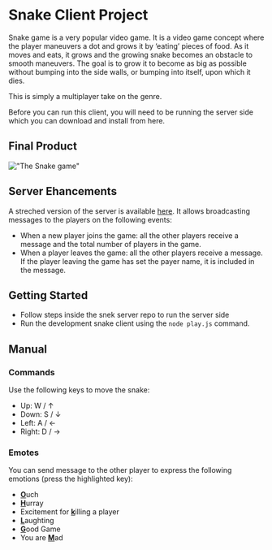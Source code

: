 # Snake Client Project

Snake game is a very popular video game. It is a video game concept where the player maneuvers a dot and grows it by ‘eating’ pieces of food. As it moves and eats, it grows and the growing snake becomes an obstacle to smooth maneuvers. The goal is to grow it to become as big as possible without bumping into the side walls, or bumping into itself, upon which it dies.

This is simply a multiplayer take on the genre.

Before you can run this client, you will need to be running the server side which you can download and install from here. 

## Final Product

!["The Snake game"](https://raw.githubusercontent.com/taniarascia/snek/master/snek.gif)

## Server Ehancements
A streched version of the server is available [here](https://github.com/raubersn/snek-multiplayer). It allows broadcasting messages to the players on the following events:
* When a new player joins the game: all the other players receive a message and the total number of players in the game.
* When a player leaves the game: all the other players receive a message. If the player leaving the game has set the payer name, it is included in the message.

## Getting Started

- Follow steps inside the snek server repo to run the server side
- Run the development snake client using the `node play.js` command.

## Manual

### Commands

Use the following keys to move the snake:
* Up: W / &uarr;
* Down: S / &darr;
* Left: A / &larr;
* Right: D / &rarr;

### Emotes

You can send message to the other player to express the following emotions (press the highlighted key):
* <u>**O**</u>uch
* <u>**H**</u>urray
* Excitement for <u>**k**</u>illing a player
* <u>**L**</u>aughting
* <u>**G**</u>ood Game
* You are <u>**M**</u>ad